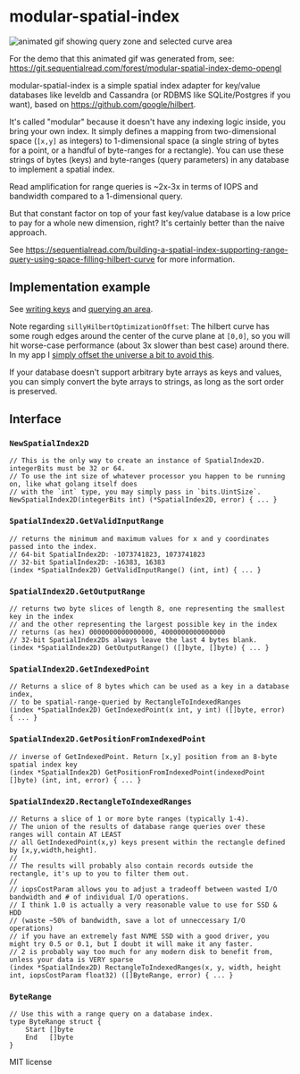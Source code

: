 # modular-spatial-index

![animated gif showing query zone and selected curve area](https://sequentialread.com/content/images/2021/06/hilbert.gif)

For the demo that this animated gif was generated from, see: https://git.sequentialread.com/forest/modular-spatial-index-demo-opengl

modular-spatial-index is a simple spatial index adapter for key/value databases like leveldb and Cassandra (or RDBMS like SQLite/Postgres if you want), based on https://github.com/google/hilbert.

It's called "modular" because it doesn't have any indexing logic inside, you bring your own index. It simply defines a mapping from two-dimensional space (`[x,y]` as integers) to 1-dimensional space (a single string of bytes for a point, or a handful of byte-ranges for a rectangle). You can use these strings of bytes (keys) and byte-ranges (query parameters) in any database to implement a spatial index.

Read amplification for range queries is ~2x-3x in terms of IOPS and bandwidth compared to a 1-dimensional query.

But that constant factor on top of your fast key/value database is a low price to pay for a whole new dimension, right? It's certainly better than the naive approach.

See https://sequentialread.com/building-a-spatial-index-supporting-range-query-using-space-filling-hilbert-curve
for more information.

## Implementation example 

See [writing keys](https://git.sequentialread.com/forest/graffiti-app/src/commit/5cbac1a58a8afefbecebf9d1774275b7e25b122b/main.go#L503)
and [querying an area](https://git.sequentialread.com/forest/graffiti-app/src/commit/5cbac1a58a8afefbecebf9d1774275b7e25b122b/main.go#L544).

Note regarding `sillyHilbertOptimizationOffset`: The hilbert curve has some rough edges around the center of the curve plane at `[0,0]`, so you will hit worse-case performance (about 3x slower than best case) around there. In my app I [simply offset the universe a bit to avoid this](https://git.sequentialread.com/forest/graffiti-app/src/commit/5cbac1a58a8afefbecebf9d1774275b7e25b122b/main.go#L102).

If your database doesn't support arbitrary byte arrays as keys and values, you can simply convert the byte arrays to strings, as long as the sort order is preserved.

## Interface 


### `NewSpatialIndex2D`
```
// This is the only way to create an instance of SpatialIndex2D. integerBits must be 32 or 64.
// To use the int size of whatever processor you happen to be running on, like what golang itself does 
// with the `int` type, you may simply pass in `bits.UintSize`.
NewSpatialIndex2D(integerBits int) (*SpatialIndex2D, error) { ... }
```

### `SpatialIndex2D.GetValidInputRange`
```
// returns the minimum and maximum values for x and y coordinates passed into the index.
// 64-bit SpatialIndex2D: -1073741823, 1073741823
// 32-bit SpatialIndex2D: -16383, 16383
(index *SpatialIndex2D) GetValidInputRange() (int, int) { ... }
```

### `SpatialIndex2D.GetOutputRange`
```
// returns two byte slices of length 8, one representing the smallest key in the index
// and the other representing the largest possible key in the index
// returns (as hex) 0000000000000000, 4000000000000000
// 32-bit SpatialIndex2Ds always leave the last 4 bytes blank. 
(index *SpatialIndex2D) GetOutputRange() ([]byte, []byte) { ... }
```

### `SpatialIndex2D.GetIndexedPoint`
```
// Returns a slice of 8 bytes which can be used as a key in a database index,
// to be spatial-range-queried by RectangleToIndexedRanges
(index *SpatialIndex2D) GetIndexedPoint(x int, y int) ([]byte, error) { ... }
```

### `SpatialIndex2D.GetPositionFromIndexedPoint`
```
// inverse of GetIndexedPoint. Return [x,y] position from an 8-byte spatial index key
(index *SpatialIndex2D) GetPositionFromIndexedPoint(indexedPoint []byte) (int, int, error) { ... }
```


### `SpatialIndex2D.RectangleToIndexedRanges`
```
// Returns a slice of 1 or more byte ranges (typically 1-4).
// The union of the results of database range queries over these ranges will contain AT LEAST
// all GetIndexedPoint(x,y) keys present within the rectangle defined by [x,y,width,height].
//
// The results will probably also contain records outside the rectangle, it's up to you to filter them out.
//
// iopsCostParam allows you to adjust a tradeoff between wasted I/O bandwidth and # of individual I/O operations.
// I think 1.0 is actually a very reasonable value to use for SSD & HDD
// (waste ~50% of bandwidth, save a lot of unneccessary I/O operations)
// if you have an extremely fast NVME SSD with a good driver, you might try 0.5 or 0.1, but I doubt it will make it any faster.
// 2 is probably way too much for any modern disk to benefit from, unless your data is VERY sparse
(index *SpatialIndex2D) RectangleToIndexedRanges(x, y, width, height int, iopsCostParam float32) ([]ByteRange, error) { ... }
```

### `ByteRange`
```
// Use this with a range query on a database index.
type ByteRange struct {
	Start []byte
	End   []byte
}
```


MIT license 